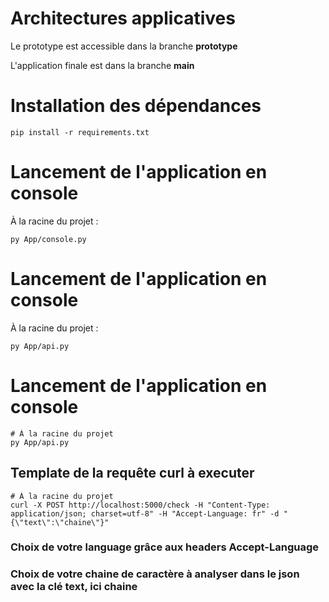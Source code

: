 # Architectures applicatives

Le prototype est accessible dans la branche **prototype**

L'application finale est dans la branche **main**

# Installation des dépendances 
```
pip install -r requirements.txt
```

# Lancement de l'application en console

À la racine du projet : 
```
py App/console.py
```

# Lancement de l'application en console
À la racine du projet :
```
py App/api.py
```

# Lancement de l'application en console
```
# À la racine du projet
py App/api.py
```

## Template de la requête curl à executer
```
# À la racine du projet
curl -X POST http://localhost:5000/check -H "Content-Type: application/json; charset=utf-8" -H "Accept-Language: fr" -d "{\"text\":\"chaine\"}"
```
### Choix de votre language grâce aux headers **Accept-Language**
### Choix de votre chaine de caractère à analyser dans le json avec la clé **text**, ici **chaine**

